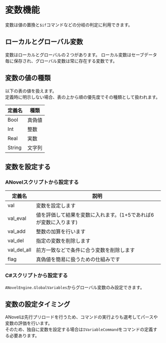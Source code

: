 # 変数機能
変数は値の置換と`$if`コマンドなどの分岐の判定に利用できます。

## ローカルとグローバル変数
変数はローカルとグローバルの２つがあります。
ローカル変数はセーブデータ毎に保存され、グローバル変数は常に存在する変数です。  

## 変数の値の種類
以下の表の値を扱えます。  
定義時に明示しない場合、表の上から順の優先度でその種類として扱われます。

|定義名|種類|
|---|---|
|Bool|真偽値|
|Int|整数|
|Real|実数|
|String|文字列|

## 変数を設定する

### ANovelスクリプトから設定する

|定義名|説明|
|---|---|
|val|変数を設定します|
|val_eval|値を評価して結果を変数に入れます。(1+5であれば6が変数に入ります)|
|val_add|整数の加算を行います|
|val_del|指定の変数を削除します|
|val_del_all|前方一致などで条件に合う変数を削除します|
|flag|真偽値を簡易に扱うための仕組みです|

### C#スクリプトから設定する

`ANovelEngine.GlobalVariables`からグローバル変数のみ設定できます。  

## 変数の設定タイミング

ANovelは先行プリロードを行うため、コマンドの実行よりも選考してパースや変数の評価を行います。  
そのため、独自に変数を設定する場合は`IVariableCommand`をコマンドの定義する必要あります。  

